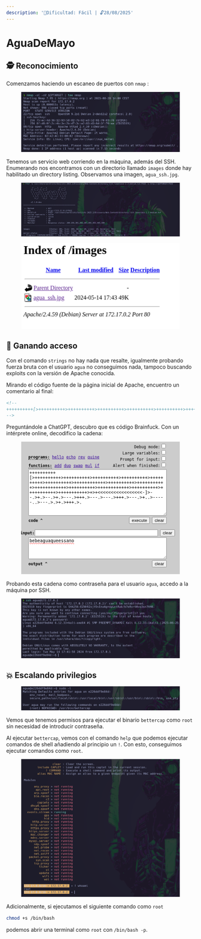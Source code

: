 ```yaml
---
description: '🧠Dificultad: Fácil | 🔓28/08/2025'
---
```


# AguaDeMayo

## 🕵️ Reconocimiento

Comenzamos haciendo un escaneo de puertos con `nmap` :

<figure><img src="../../.gitbook/assets/image (12) (1).png" alt=""><figcaption></figcaption></figure>

Tenemos un servicio web corriendo en la máquina, además del SSH. Enumerando nos encontramos con un directorio llamado `images` donde hay habilitado un directory listing. Observamos una imagen, `agua_ssh.jpg`.

<figure><img src="../../.gitbook/assets/image (13) (1).png" alt=""><figcaption></figcaption></figure>

<div align="left"><figure><img src="../../.gitbook/assets/image (14) (1).png" alt=""><figcaption></figcaption></figure></div>

## 🚪 Ganando acceso

Con el comando `strings` no hay nada que resalte, igualmente probando fuerza bruta con el usuario `agua` no conseguimos nada, tampoco buscando exploits con la versión de Apache conocida.

Mirando el código fuente de la página inicial de Apache, encuentro un comentario al final:

```html
<!--
++++++++++[>++++++++++>++++++++++>++++++++++>++++++++++>++++++++++>++++++++++>++++++++++++>++++++++++>+++++++++++>++++++++++++>++++++++++>++++++++++++>++++++++++>+++++++++++>+++++++++++>+>+<<<<<<<<<<<<<<<<<-]>--.>+.>--.>+.>---.>+++.>---.>---.>+++.>---.>+..>-----..>---.>.>+.>+++.>.
-->
```

Preguntándole a ChatGPT, descubro que es código Brainfuck. Con un intérprete online, decodifico la cadena:

<div align="left"><figure><img src="../../.gitbook/assets/image (15) (1).png" alt=""><figcaption></figcaption></figure></div>

Probando esta cadena como contraseña para el usuario `agua`, accedo a la máquina por SSH.

<figure><img src="../../.gitbook/assets/image (16) (1).png" alt=""><figcaption></figcaption></figure>

## 💥 Escalando privilegios

<figure><img src="../../.gitbook/assets/image (17) (1).png" alt=""><figcaption></figcaption></figure>

Vemos que tenemos permisos para ejecutar el binario `bettercap` como `root` sin necesidad de introducir contraseña.&#x20;

Al ejecutar `bettercap`, vemos con el comando `help` que podemos ejecutar comandos de shell añadiendo al principio un `!`. Con esto, conseguimos ejecutar comandos como `root`.

<figure><img src="../../.gitbook/assets/image (19).png" alt=""><figcaption></figcaption></figure>

Adicionalmente, si ejecutamos el siguiente comando como `root`

```bash
chmod +s /bin/bash
```

podemos abrir una terminal como `root` con `/bin/bash -p`.
